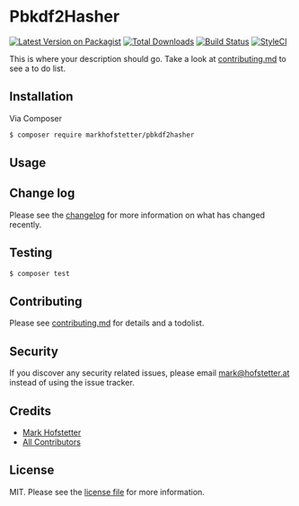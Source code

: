 # Pbkdf2Hasher

[![Latest Version on Packagist][ico-version]][link-packagist]
[![Total Downloads][ico-downloads]][link-downloads]
[![Build Status][ico-travis]][link-travis]
[![StyleCI][ico-styleci]][link-styleci]

This is where your description should go. Take a look at [contributing.md](contributing.md) to see a to do list.

## Installation

Via Composer

``` bash
$ composer require markhofstetter/pbkdf2hasher
```

## Usage

## Change log

Please see the [changelog](changelog.md) for more information on what has changed recently.

## Testing

``` bash
$ composer test
```

## Contributing

Please see [contributing.md](contributing.md) for details and a todolist.

## Security

If you discover any security related issues, please email mark@hofstetter.at instead of using the issue tracker.

## Credits

- [Mark Hofstetter][link-author]
- [All Contributors][link-contributors]

## License

MIT. Please see the [license file](license.md) for more information.

[ico-version]: https://img.shields.io/packagist/v/markhofstetter/pbkdf2hasher.svg?style=flat-square
[ico-downloads]: https://img.shields.io/packagist/dt/markhofstetter/pbkdf2hasher.svg?style=flat-square
[ico-travis]: https://img.shields.io/travis/markhofstetter/pbkdf2hasher/master.svg?style=flat-square
[ico-styleci]: https://styleci.io/repos/12345678/shield

[link-packagist]: https://packagist.org/packages/markhofstetter/pbkdf2hasher
[link-downloads]: https://packagist.org/packages/markhofstetter/pbkdf2hasher
[link-travis]: https://travis-ci.org/markhofstetter/pbkdf2hasher
[link-styleci]: https://styleci.io/repos/12345678
[link-author]: https://github.com/markhofstetter
[link-contributors]: ../../contributors
